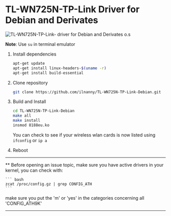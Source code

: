 # TL-WN725N-TP-Link Driver for Debian and Derivates


<img src="https://github.com/ilnanny/TL-WN725N-TP-Link-Debian/blob/master/TP_Link_TL_WN725N_Debian_ilnanny.jpg" alt="TL-WN725N-TP-Link- driver for Debian and Derivates o.s" />

**Note**: Use `su` in terminal emulator

1. Install dependencies
    ``` bash
    apt-get update
    apt-get install linux-headers-$(uname -r)
    apt-get install build-essential
    ```
2. Clone repository

    ``` bash
    git clone https://github.com/ilnanny/TL-WN725N-TP-Link-Debian.git
    ```
3. Build and Install
    ``` bash
    cd TL-WN725N-TP-Link-Debian
    make all
    make install
    insmod 8188eu.ko
    ```
    You can check to see if your wireless wlan cards is now listed using `ifconfig` or `ip a`

4. Reboot

___________________________________________________________________________________________________________
** Before opening an issue  topic, make sure you have active drivers in your kernel, you can check with:

    ``` bash
    zcat /proc/config.gz | grep CONFIG_ATH
    ```
    
make sure you put the 'm' or 'yes' in the categories concerning all 'CONFIG_ATH9K'
___________________________________________________________________________________________________________
